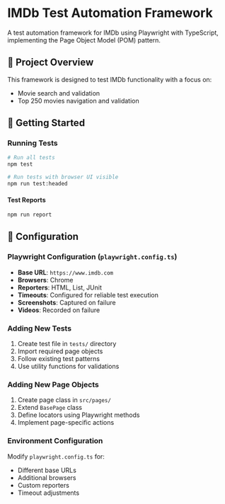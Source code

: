 # IMDb Test Automation Framework

A test automation framework for IMDb using Playwright with TypeScript, implementing the Page Object Model (POM) pattern.

## 🎯 Project Overview

This framework is designed to test IMDb functionality with a focus on:
- Movie search and validation
- Top 250 movies navigation and validation

## 🚀 Getting Started

### Running Tests

```bash
# Run all tests
npm test

# Run tests with browser UI visible
npm run test:headed
```

#### Test Reports
```bash
npm run report
```

## 🔧 Configuration

### Playwright Configuration (`playwright.config.ts`)
- **Base URL**: `https://www.imdb.com`
- **Browsers**: Chrome
- **Reporters**: HTML, List, JUnit
- **Timeouts**: Configured for reliable test execution
- **Screenshots**: Captured on failure
- **Videos**: Recorded on failure

### Adding New Tests
1. Create test file in `tests/` directory
2. Import required page objects
3. Follow existing test patterns
4. Use utility functions for validations

### Adding New Page Objects
1. Create page class in `src/pages/`
2. Extend `BasePage` class
3. Define locators using Playwright methods
4. Implement page-specific actions

### Environment Configuration
Modify `playwright.config.ts` for:
- Different base URLs
- Additional browsers
- Custom reporters
- Timeout adjustments